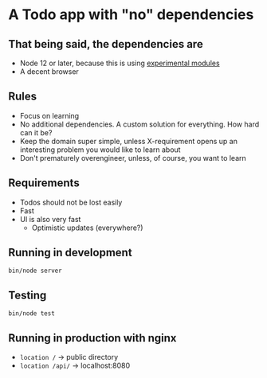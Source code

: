 # A Todo app with "no" dependencies

## That being said, the dependencies are

* Node 12 or later, because this is using [experimental modules](https://nodejs.org/api/esm.html)
* A decent browser

## Rules

* Focus on learning
* No additional dependencies. A custom solution for everything. How hard can it be?
* Keep the domain super simple, unless X-requirement opens up an interesting problem you would like to learn about
* Don't prematurely overengineer, unless, of course, you want to learn

## Requirements

* Todos should not be lost easily
* Fast
* UI is also very fast
  * Optimistic updates (everywhere?)

## Running in development

```
bin/node server
```

## Testing

```
bin/node test
```

## Running in production with nginx
* `location /` -> public directory
* `location /api/` -> localhost:8080
